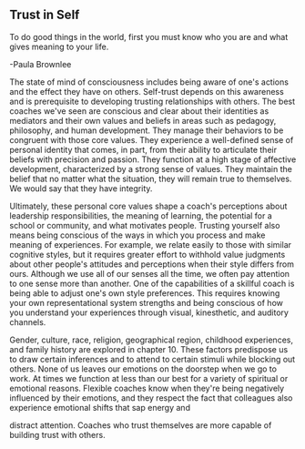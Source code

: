 ## Trust in Self

To do good things in the world, first you must know who you are and what gives meaning to your life.

-Paula Brownlee

The state of mind of consciousness includes being aware of one's actions and the effect they have on others. Self-trust depends on this awareness and is prerequisite to developing trusting relationships with others. The best coaches we've seen are conscious and clear about their identities as mediators and their own values and beliefs in areas such as pedagogy, philosophy, and human development. They manage their behaviors to be congruent with those core values. They experience a well-defined sense of personal identity that comes, in part, from their ability to articulate their beliefs with precision and passion. They function at a high stage of affective development, characterized by a strong sense of values. They maintain the belief that no matter what the situation, they will remain true to themselves. We would say that they have integrity.

Ultimately, these personal core values shape a coach's perceptions about leadership responsibilities, the meaning of learning, the potential for a school or community, and what motivates people. Trusting yourself also means being conscious of the ways in which you process and make meaning of experiences. For example, we relate easily to those with similar cognitive styles, but it requires greater effort to withhold value judgments about other people's attitudes and perceptions when their style differs from ours. Although we use all of our senses all the time, we often pay attention to one sense more than another. One of the capabilities of a skillful coach is being able to adjust one's own style preferences. This requires knowing your own representational system strengths and being conscious of how you understand your experiences through visual, kinesthetic, and auditory channels.

Gender, culture, race, religion, geographical region, childhood experiences, and family history are explored in chapter 10. These factors predispose us to draw certain inferences and to attend to certain stimuli while blocking out others. None of us leaves our emotions on the doorstep when we go to work. At times we function at less than our best for a variety of spiritual or emotional reasons. Flexible coaches know when they're being negatively influenced by their emotions, and they respect the fact that colleagues also experience emotional shifts that sap energy and

distract attention. Coaches who trust themselves are more capable of building trust with others.